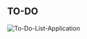 ## TO-DO

![To-Do-List-Application](https://github.com/feyzsharaf/flask-do/assets/141181049/3bbd444a-c756-4e91-ae17-f2cbe053e032)
